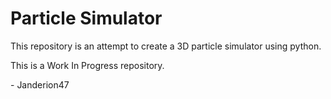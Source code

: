 # Particle Simulator
This repository is an attempt to create a 3D particle simulator using python.

This is a Work In Progress repository.

\- Janderion47